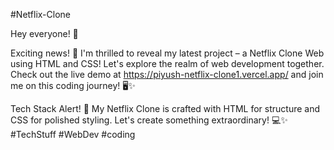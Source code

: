 #Netflix-Clone

Hey everyone! 👋

Exciting news! 🚀 I'm thrilled to reveal my latest project – a Netflix Clone Web using HTML and CSS! Let's explore the realm of web development together.
Check out the live demo at https://piyush-netflix-clone1.vercel.app/ and join me on this coding journey! 🖥️✨

Tech Stack Alert! 🚀 My Netflix Clone is crafted with HTML for structure and CSS for polished styling. Let's create something extraordinary! 💻✨
#TechStuff #WebDev #coding
